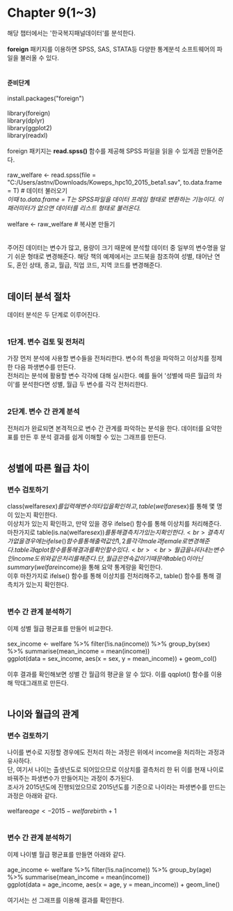 # Chapter 9(1~3)
해당 챕터에서는 '한국복지패널데이터'를 분석한다.<br>
<br>
**foreign** 패키지를 이용하면 SPSS, SAS, STATA등 다양한 통계분석 소프트웨어의 파일을 불러올 수 있다.<br>
<br>

#### 준비단계
install.packages("foreign")<br>
<br>
library(foreign)<br>
library(dplyr)<br>
library(ggplot2)<br>
library(readxl)<br>
<br>
foreign 패키지는 **read.spss()** 함수를 제공해 SPSS 파일을 읽을 수 있게끔 만들어준다.<br>
<br>
raw_welfare <- read.spss(file = "C:/Users/astnv/Downloads/Koweps_hpc10_2015_beta1.sav", to.data.frame = T) # 데이터 불러오기 <br>
*이때 to.data.frame = T는 SPSS파일을 데이터 프레임 형태로 변환하는 기능이다. 이 패러미터가 없으면 데이터를 리스트 형태로 불러온다.* <br>
<br>
welfare <- raw_welfare # 복사본 만들기<br>
<br>
<br>
주어진 데이터는 변수가 많고, 용량이 크기 때문에 분석할 데이터 중 일부의 변수명을 알기 쉬운 형태로 변경해준다. 해당 책의 예제에서는 코드북을 참조하여 성별, 태어난 연도, 혼인 상태, 종교, 월급, 직업 코드, 지역 코드를 변경해준다.<br>
<br>

## 데이터 분석 절차
데이터 분석은 두 단계로 이루어진다.<br>
<br>
### 1단계. 변수 검토 및 전처리
가장 먼저 분석에 사용할 변수들을 전처리한다. 변수의 특성을 파악하고 이상치를 정제한 다음 파생변수를 만든다.<br>
전처리는 분석에 활용할 변수 각각에 대해 실시한다. 예를 들어 '성별에 따른 월급의 차이'를 분석한다면 성별, 월급 두 변수를 각각 전처리한다.<br>
<br>

### 2단계. 변수 간 관계 분석
전처리가 완료되면 본격적으로 변수 간 관계를 파악하는 분석을 한다. 데이터를 요약한 표를 만든 후 분석 결과를 쉽게 이해할 수 있는 그래프를 만든다.<br>
<br>

## 성별에 따른 월급 차이

### 변수 검토하기
class(welfare$sex)를 입력해 변수의 타입을 확인하고, table(welfare$sex)를 통해 몇 명이 있는지 확인한다.<br>
이상치가 있는지 확인하고, 만약 있을 경우 ifelse() 함수를 통해 이상치를 처리해준다. 마찬가지로 table(is.na(welfare$sex))를 통해 결측치가 있는지 확인한다.<br>
결측치가 없을 경우에는 ifelse() 함수를 통해 출력값인 1, 2를 각각 male과 female로 변경해준다. table과 qplot 함수를 통해 결과를 확인할 수 있다.<br>
<br>
월급을 나타내는 변수인 income도 위와 같은 처리를 해준다. 단, 월급은 연속값이기 때문에 table()이 아닌 summary(welfare$income)을 통해 요약 통계량을 확인한다.<br>
이후 마찬가지로 ifelse() 함수를 통해 이상치를 전처리해주고, table() 함수를 통해 결측치가 있는지 확인한다.<br>
<br>

### 변수 간 관계 분석하기
이제 성별 월급 평균표를 만들어 비교한다.<br>
<br>
sex_income <- welfare %>% filter(!is.na(income)) %>% group_by(sex) %>% summarise(mean_income = mean(income))<br>
ggplot(data = sex_income, aes(x = sex, y = mean_income)) + geom_col()<br>
<br>
이후 결과를 확인해보면 성별 간 월급의 평균을 알 수 있다. 이를 qqplot() 함수를 이용해 막대그래프로 만든다.<br>
<br>

## 나이와 월급의 관계

### 변수 검토하기
나이를 변수로 지정할 경우에도 전처리 하는 과정은 위에서 income을 처리하는 과정과 유사하다.<br>
단, 여기서 나이는 출생년도로 되어있으므로 이상치를 결측처리 한 뒤 이를 현재 나이로 바꿔주는 파생변수가 만들어지는 과정이 추가된다.<br>
조사가 2015년도에 진행되었으므로 2015년도를 기준으로 나이라는 파생변수를 만드는 과정은 아래와 같다.<br>
<br>
welfare$age <- 2015 - welfare$birth + 1<br>
<br>

### 변수 간 관계 분석하기
이제 나이별 월급 평균표를 만들면 아래와 같다.<br>
<br>
age_income <- welfare %>% filter(!is.na(income)) %>% group_by(age) %>% summarise(mean_income = mean(income))<br>
ggplot(data = age_income, aes(x = age, y = mean_income)) + geom_line()<br>
<br>
여기서는 선 그래프를 이용해 결과를 확인한다.

